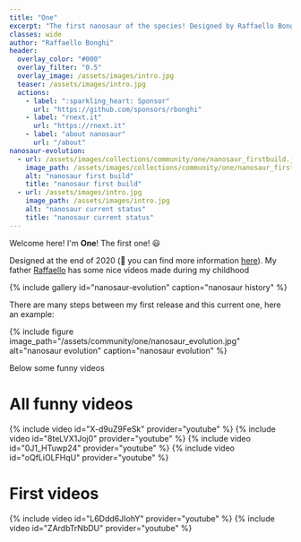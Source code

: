 ```yaml
---
title: "One"
excerpt: "The first nanosaur of the species! Designed by Raffaello Bonghi"
classes: wide
author: "Raffaello Bonghi"
header:
  overlay_color: "#000"
  overlay_filter: "0.5"
  overlay_image: /assets/images/intro.jpg
  teaser: /assets/images/intro.jpg
  actions:
    - label: ":sparkling_heart: Sponsor"
      url: "https://github.com/sponsors/rbonghi"
    - label: "rnext.it"
      url: "https://rnext.it"
    - label: "about nanosaur"
      url: "/about"
nanosaur-evolution:
  - url: /assets/images/collections/community/one/nanosaur_firstbuild.jpg
    image_path: /assets/images/collections/community/one/nanosaur_firstbuild.jpg
    alt: "nanosaur first build"
    title: "nanosaur first build"
  - url: /assets/images/intro.jpg
    image_path: /assets/images/intro.jpg
    alt: "nanosaur current status"
    title: "nanosaur current status"
---
```


Welcome here! I'm **One**! The first one! :smiley:

Designed at the end of 2020 (🤫 you can find more information [here](/about)). My father [Raffaello](https://rnext.it) has some nice videos made during my childhood

{% include gallery id="nanosaur-evolution" caption="nanosaur history" %}

There are many steps between my first release and this current one, here an example:

{% include figure image_path="/assets/community/one/nanosaur_evolution.jpg" alt="nanosaur evolution" caption="nanosaur evolution" %}

Below some funny videos

# All funny videos
{% include video id="X-d9uZ9FeSk" provider="youtube" %}
{% include video id="8teLVX1Joj0" provider="youtube" %}
{% include video id="0J1_HTuwp24" provider="youtube" %}
{% include video id="oQfLiOLFHqU" provider="youtube" %}

# First videos
{% include video id="L6Ddd6JIohY" provider="youtube" %}
{% include video id="ZArdbTrNbDU" provider="youtube" %}
